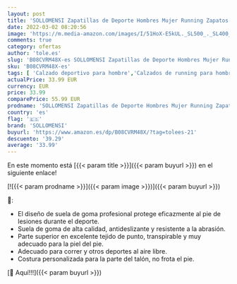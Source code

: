 ```yaml
---
layout: post
title: 'SOLLOMENSI Zapatillas de Deporte Hombres Mujer Running Zapatos para Correr Gimnasio Sneakers Deportivas Padel Transpirables Casual Montaña 44 EU H Azul'
date: 2022-03-02 08:20:56
image: 'https://m.media-amazon.com/images/I/51HoX-E5kUL._SL500_._SL400_.jpg'
comments: true
category: ofertas
author: 'tole.es'
slug: 'B08CVRM48X-es SOLLOMENSI Zapatillas de Deporte Hombres Mujer Running...'
sku: 'B08CVRM48X-es'
tags: [ 'Calzado deportivo para hombre','Calzados de running para hombre','Calzados para correr en asfalto para hombre','Zapatillas y calzado deportivo para hombre','Zapatos','Zapatos para hombre','Zapatos y complementos','sollomensi','zapatos', ]
actualPrice: 33.99 EUR
currency: EUR
price: 33.99
comparePrice: 55.99 EUR
prodname: 'SOLLOMENSI Zapatillas de Deporte Hombres Mujer Running Zapatos para Correr Gimnasio Sneakers Deportivas Padel Transpirables Casual Montaña 44 EU H Azul'
country: 'es'
flag: '🇪🇸'
brand: 'SOLLOMENSI'
buyurl: 'https://www.amazon.es/dp/B08CVRM48X/?tag=tolees-21'
descuento: '39.29'
average: '33.99'
---
```


En este momento está [{{< param title >}}]({{< param buyurl >}}) en el siguiente enlace!

[![{{< param prodname >}}]({{< param image >}})]({{< param buyurl >}})

🔎:

- El diseño de suela de goma profesional protege eficazmente al pie de lesiones durante el deporte.
- Suela de goma de alta calidad, antideslizante y resistente a la abrasión.
- Parte superior en excelente tejido de punto, transpirable y muy adecuado para la piel del pie.
- Adecuado para correr y otros deportes al aire libre.
- Costura personalizada para la parte del talón, no frota el pie.

[🛒 Aquí!!!]({{< param buyurl >}})

